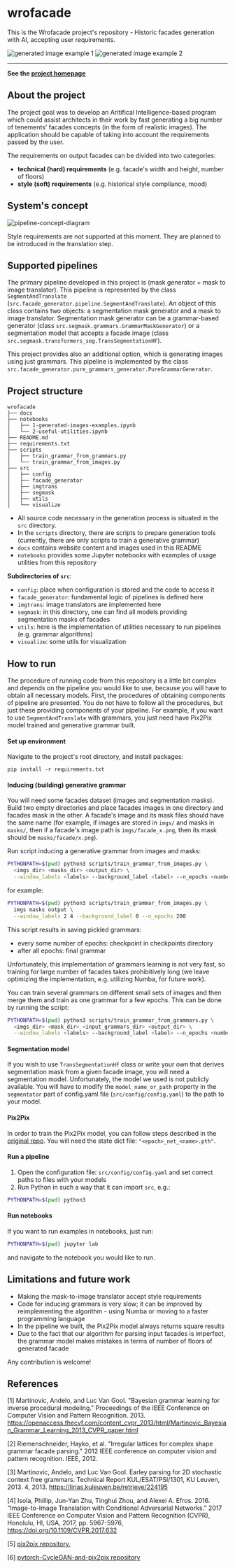 # wrofacade

This is the Wrofacade project's repository - Historic facades generation with AI, accepting user requirements.

![generated image example 1](docs/img/example-grammar-pix2pix-1.png)
![generated image example 2](docs/img/example-grammar-pix2pix-3.png)

---

**See the [project homepage](https://tenements-facades-project.github.io/wrofacade/)**

## About the project

The project goal was to develop an Aritifical Intelligence-based program which could assist architects in their work by fast generating a big number of tenements’ facades concepts (in the form of realistic images). The application should be capable of taking into account the requirements passed by the user.

The requirements on output facades can be divided into two categories:

- **technical (hard) requirements** (e.g. facade's width and height,
number of floors)
- **style (soft) requirements** (e.g. historical style compliance, mood)

## System's concept

![pipeline-concept-diagram](docs/img/concept.jpg)

Style requirements are not supported at this moment. They are planned to be introduced in the translation step.

## Supported pipelines

The primary pipeline developed in this project is (mask generator + mask to image translator).
This pipeline is represented by the class `SegmentAndTranslate`
(`src.facade_generator.pipeline.SegmentAndTranslate`). An object of this class contains
two objects: a segmentation mask generator and a mask to image translator.
Segmentation mask generator can be a grammar-based generator (class `src.segmask.grammars.GrammarMaskGenerator`)
or a segmentation model that accepts a facade image (class `src.segmask.transformers_seg.TransSegmentationHF`).

This project provides also an additional option, which is generating images using
just grammars. This pipeline is implemented by the class
`src.facade_generator.pure_grammars_generator.PureGrammarGenerator`.

## Project structure

```
wrofacade
├── docs
├── notebooks
│   ├── 1-generated-images-examples.ipynb
│   └── 2-useful-utilities.ipynb
├── README.md
├── requirements.txt
├── scripts
│   ├── train_grammar_from_grammars.py
│   └── train_grammar_from_images.py
├── src
│   ├── config
│   ├── facade_generator
│   ├── imgtrans
│   ├── segmask
│   ├── utils
│   └── visualize
```

- All source code necessary in the generation process is situated in the `src` directory.
- In the `scripts` directory, there are scripts to prepare generation tools
  (currently, there are only scripts to train a generative grammar)
- `docs` contains website content and images used in this README
- `notebooks` provides some Jupyter notebooks with examples of usage utilities from
  this repository

**Subdirectories of `src`**:

- `config`: place when configuration is stored and the code to access it
- `facade_generator`: fundamental logic of pipelines is defined here
- `imgtrans`: image translators are implemented here
- `segmask`: in this directory, one can find all models providing segmentation masks
  of facades
- `utils`: here is the implementation of utilities necessary to run pipelines
  (e.g. grammar algorithms)
- `visualize`: some utils for visualization

## How to run

The procedure of running code from this repository is a little bit complex and depends
on the pipeline you would like to use, because you will have to obtain all necessary
models. First, the procedures of obtaining components of pipeline are presented.
You do not have to follow all the procedures, but just these providing components of
your pipeline. For example, if you want to use `SegmentAndTranslate` with grammars,
you just need have Pix2Pix model trained and generative grammar built.

#### Set up environment

Navigate to the project's root directory, and install packages:

```commandline
pip install -r requirements.txt
```

#### Inducing (building) generative grammar

You will need some facades dataset (images and segmentation masks).
Build two empty directories and place facades images in one directory and facades
mask in the other. A facade's image and its mask files should have the same name
(for example, if images are stored in `imgs/` and masks in `masks/`, then if a facade's
image path is `imgs/facade_x.png`, then its mask should be `masks/facade/x.png`).

Run script inducing a generative grammar from images and masks:

```bash
PYTHONPATH=$(pwd) python3 scripts/train_grammar_from_images.py \
  <imgs_dir> <masks_dir> <output_dir> \
  --window_labels <labels> --background_label <label> --n_epochs <number_of_epochs>
```

for example:

```bash
PYTHONPATH=$(pwd) python3 scripts/train_grammar_from_images.py \
  imgs masks output \
  --window_labels 2 4 --background_label 0 --n_epochs 200
```

This script results in saving pickled grammars:

- every some number of epochs: checkpoint in checkpoints directory
- after all epochs: final grammar

Unfortunately, this implementation of grammars learning is not very fast, so training
for large number of facades takes prohibitively long (we leave optimizing the implementation,
e.g. utilizing Numba, for future work).

You can train several grammars on different small sets of images and then merge
them and train as one grammar for a few epochs. This can be done by running the script:

```bash
PYTHONPATH=$(pwd) python3 scripts/train_grammar_from_grammars.py \
  <imgs_dir> <mask_dir> <input_grammars_dir> <output_dir> \
  --window_labels <labels> --background_label <label> --n_epochs <number_of_epochs>
```

#### Segmentation model

If you wish to use `TransSegmentationHF` class or write your own that derives segmentation
mask from a given facade image, you will need a segmentation model. Unfortunately,
the model we used is not publicly available. You will have to modify the `model_name_or_path`
property in the `segmentator` part of config.yaml file (`src/config/config.yaml`) to
the path to your model.

#### Pix2Pix

In order to train the Pix2Pix model, you can follow steps described in the
[original repo](https://github.com/junyanz/pytorch-CycleGAN-and-pix2pix).
You will need the state dict file: `"<epoch>_net_<name>.pth"`.

#### Run a pipeline

1. Open the configuration file: `src/config/config.yaml` and set correct paths to
files with your models
2. Run Python in such a way that it can import `src`, e.g.:

```bash
PYTHONPATH=$(pwd) python3
```

#### Run notebooks

If you want to run examples in notebooks, just run:

```bash
PYTHONPATH=$(pwd) jupyter lab
```

and navigate to the notebook you would like to run.

## Limitations and future work

- Making the mask-to-image translator accept style requirements
- Code for inducing grammars is very slow; it can be improved by
reimplementing the algorithm - using Numba or moving to a faster programming language
- In the pipeline we built, the Pix2Pix model always returns square results
- Due to the fact that our algorithm for parsing input facades is imperfect, the grammar model
makes mistakes in terms of number of floors of generated facade

Any contribution is welcome!

## References

[1] Martinovic, Andelo, and Luc Van Gool. "Bayesian grammar learning for inverse procedural modeling."
Proceedings of the IEEE Conference on Computer Vision and Pattern Recognition. 2013.
https://openaccess.thecvf.com/content_cvpr_2013/html/Martinovic_Bayesian_Grammar_Learning_2013_CVPR_paper.html

[2] Riemenschneider, Hayko, et al. "Irregular lattices for complex shape grammar facade parsing."
2012 IEEE conference on computer vision and pattern recognition. IEEE, 2012.

[3] Martinovic, Andelo, and Luc Van Gool. Earley parsing for 2D stochastic context free grammars.
Technical Report KUL/ESAT/PSI/1301, KU Leuven, 2013. 4, 2013.
https://lirias.kuleuven.be/retrieve/224195

[4] Isola, Phillip, Jun-Yan Zhu, Tinghui Zhou, and Alexei A. Efros. 2016. “Image-to-Image Translation with Conditional Adversarial Networks.” 2017 IEEE Conference on Computer Vision and Pattern Recognition (CVPR), Honolulu, HI, USA, 2017, pp. 5967-5976, https://doi.org/10.1109/CVPR.2017.632

[5] [pix2pix repository](https://github.com/phillipi/pix2pix),

[6] [pytorch-CycleGAN-and-pix2pix repository](https://github.com/junyanz/pytorch-CycleGAN-and-pix2pix)
